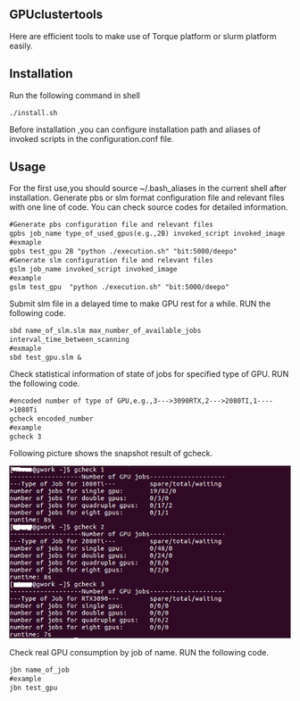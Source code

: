 ## GPUclustertools
Here are efficient tools to make use of Torque platform or slurm platform easily.
## Installation
Run the following command in shell
```
./install.sh
```
Before installation ,you can configure installation path and aliases of invoked scripts in the configuration.conf file.
## Usage
For the first use,you should source ~/.bash_aliases in the current shell after installation.
Generate pbs or slm format configuration file and relevant files with one line of code. You can check source codes for detailed information.
```
#Generate pbs configuration file and relevant files
gpbs job_name type_of_used_gpus(e.g.,2B) invoked_script invoked_image
#exmaple
gpbs test_gpu 2B "python ./execution.sh" "bit:5000/deepo"
#Generate slm configuration file and relevant files
gslm job_name invoked_script invoked_image
#example
gslm test_gpu  "python ./execution.sh" "bit:5000/deepo"
```
Submit slm file in a delayed time to make GPU rest for a while. RUN the following code.
```
sbd name_of_slm.slm max_number_of_available_jobs interval_time_between_scanning
#exmaple
sbd test_gpu.slm &
```
Check statistical information of state of jobs for specified type of GPU. RUN the following code.
```
#encoded number of type of GPU,e.g.,3--->3090RTX,2--->2080TI,1---->1080Ti
gcheck encoded_number
#example
gcheck 3
```
Following picture shows the snapshot result of gcheck.

![snapshot_result](https://github.com/marearth/GPUclustertools/blob/main/gcheck_snapshot.png)

Check real GPU consumption by job of name. RUN the following code.

```
jbn name_of_job
#example
jbn test_gpu
```

